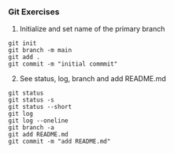 ### Git Exercises

1. Initialize and set name of the primary branch
```
git init
git branch -m main
git add .
git commit -m "initial commmit"
```
2. See status, log, branch and add README.md
````
git status
git status -s
git status --short
git log
git log --oneline
git branch -a
git add README.md
git commit -m "add README.md"
````


